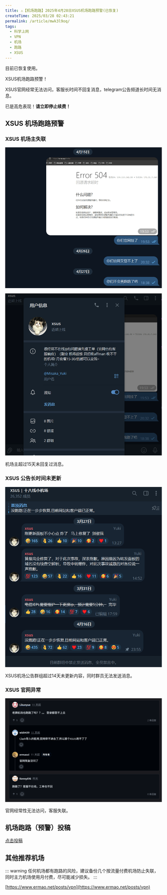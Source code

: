 ```yaml
---
title: ⚠️【机场跑路】2025年4月28日XSUS机场跑路预警(已恢复)
createTime: 2025/03/28 02:43:21
permalink: /article/mwk3l9oq/
tags:
  - 科学上网
  - VPN
  - 机场
  - 跑路
  - XSUS
---
```


目前已恢复使用。

XSUS机场跑路预警！

XSUS官网经常无法访问，客服长时间不回复消息，telegram公告频道长时间无消息。

已是高危表现！**请立即停止续费！**

<!-- more -->

## XSUS 机场跑路预警

### XSUS 机场主失联

![XSUS 机场跑路预警](images/机场跑路XSUS/image.png)

![XSUS 机场跑路预警](images/机场跑路XSUS/image-1.png)

机场主超过15天未回复过消息。

### XSUS 公告长时间未更新

![XSUS 机场跑路预警](images/机场跑路XSUS/image-2.png)

XSUS机场公告群组超过14天未更新内容，同时群员无法发送消息。

### XSUS 官网异常

![XSUS 机场跑路预警](images/机场跑路XSUS/image-3.png)

官网经常性无法访问，客服失联。

## 机场跑路（预警）投稿

[点击投稿](https://pyjichang.com/scamvpn/)

## 其他推荐机场

::: warning
任何机场都有跑路的风险，建议备份几个按流量付费机场防止失联，同时主力机场使用月付费，尽可能减少损失。
:::

[https://www.ermao.net/posts/vpn](https://www.ermao.net/posts/vpn)
